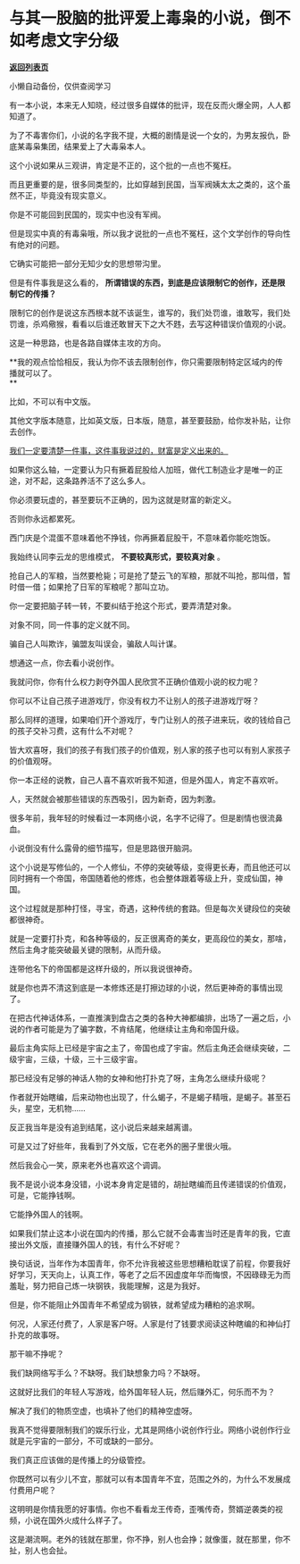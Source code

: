 # 与其一股脑的批评爱上毒枭的小说，倒不如考虑文字分级

[**返回列表页**](/gzh/记忆承载3)

小懒自动备份，仅供查阅学习

有一本小说，本来无人知晓，经过很多自媒体的批评，现在反而火爆全网，人人都知道了。

为了不毒害你们，小说的名字我不提，大概的剧情是说一个女的，为男友报仇，卧底某毒枭集团，结果爱上了大毒枭本人。

这个小说如果从三观讲，肯定是不正的，这个批的一点也不冤枉。

而且更重要的是，很多同类型的，比如穿越到民国，当军阀姨太太之类的，这个虽然不正，毕竟没有现实意义。

你是不可能回到民国的，现实中也没有军阀。  

但是现实中真的有毒枭哦，所以我才说批的一点也不冤枉，这个文学创作的导向性有绝对的问题。

它确实可能把一部分无知少女的思想带沟里。  

但是有件事我是这么看的， **所谓错误的东西，到底是应该限制它的创作，还是限制它的传播？**  

限制它的创作是说这东西根本就不该诞生，谁写的，我们处罚谁，谁敢写，我们处罚谁，杀鸡儆猴，看看以后谁还敢冒天下之大不韪，去写这种错误价值观的小说。  

这是一种思路，也是各路自媒体主攻的方向。  

 **我的观点恰恰相反，我认为你不该去限制创作，你只需要限制特定区域内的传播就可以了。  
**

比如，不可以有中文版。  

其他文字版本随意，比如英文版，日本版，随意，甚至要鼓励，给你发补贴，让你去创作。

[我们一定要清楚一件事，这件事我说过的，财富是定义出来的。  
](http://mp.weixin.qq.com/s?__biz=MzU0MjYwNDU2Mw==&mid=2247509315&idx=2&sn=ebaefd77e3b7d2149febf17deddf1375&chksm=fb1ac93fcc6d4029013241ce620eadd75c96bdb19e8f978f9dfac38538f26c3dd082e3052c0b&scene=21#wechat_redirect)

如果你这么轴，一定要认为只有撅着屁股给人加班，做代工制造业才是唯一的正途，对不起，这条路养活不了这么多人。  

你必须要玩虚的，甚至要玩不正确的，因为这就是财富的新定义。  

否则你永远都累死。  

西门庆是个混蛋不意味着他不挣钱，你再撅着屁股干，不意味着你能吃饱饭。

我始终认同李云龙的思维模式， **不要较真形式，要较真对象** 。  

抢自己人的军粮，当然要枪毙；可是抢了楚云飞的军粮，那就不叫抢，那叫借，暂时借一借；如果抢了日军的军粮呢？那叫立功。

你一定要把脑子转一转，不要纠结于抢这个形式，要弄清楚对象。  

对象不同，同一件事的定义就不同。

骗自己人叫欺诈，骗盟友叫误会，骗敌人叫计谋。  

想通这一点，你去看小说创作。  

我就问你，你有什么权力剥夺外国人民欣赏不正确价值观小说的权力呢？

你可以不让自己孩子进游戏厅，你没有权力不让别人的孩子进游戏厅呀？

那么同样的道理，如果咱们开个游戏厅，专门让别人的孩子进来玩，收的钱给自己的孩子交补习费，这有什么不对呢？  

皆大欢喜呀，我们的孩子有我们孩子的价值观，别人家的孩子也可以有别人家孩子的价值观呀。  

你一本正经的说教，自己人喜不喜欢听我不知道，但是外国人，肯定不喜欢听。  

人，天然就会被那些错误的东西吸引，因为新奇，因为刺激。  

很多年前，我年轻的时候看过一本网络小说，名字不记得了。但是剧情也很流鼻血。  

小说倒没有什么露骨的细节描写，但是思路很开脑洞。  

这个小说是写修仙的，一个人修仙，不停的突破等级，变得更长寿，而且他还可以同时拥有一个帝国，帝国随着他的修炼，也会整体跟着等级上升，变成仙国，神国。  

这个过程就是那种打怪，寻宝，奇遇，这种传统的套路。但是每次关键段位的突破都很神奇。  

就是一定要打扑克，和各种等级的，反正很离奇的美女，更高段位的美女，那啥，然后主角才能突破最关键的限制，从而升级。

连带他名下的帝国都是这样升级的，所以我说很神奇。  

就是你也弄不清这到底是一本修炼还是打擦边球的小说，然后更神奇的事情出现了。  

在把古代神话体系，一直推演到盘古之类的各种大神都编排，出场了一遍之后，小说的作者可能是为了骗字数，不肯结尾，他继续让主角和帝国升级。  

最后主角实际上已经是宇宙之主了，帝国也成了宇宙。然后主角还会继续突破，二级宇宙，三级，十级，三十三级宇宙。  

那已经没有足够的神话人物的女神和他打扑克了呀，主角怎么继续升级呢？  

作者就开始瞎编，后来动物也出现了，什么蝎子，不是蝎子精哦，是蝎子。甚至石头，星空，无机物......  

反正我当年是没有追到结尾，这小说后来越来越离谱。  

可是又过了好些年，我看到了外文版，它在老外的圈子里很火哦。  

然后我会心一笑，原来老外也喜欢这个调调。  

我不是说小说本身没错，小说本身肯定是错的，胡扯瞎编而且传递错误的价值观，可是，它能挣钱啊。

它能挣外国人的钱啊。

如果我们禁止这本小说在国内的传播，那么它就不会毒害当时还是青年的我，它直接出外文版，直接赚外国人的钱，有什么不好呢？  

换句话说，当年作为本国青年，你不允许我被这些思想糟粕耽误了前程，你要我好好学习，天天向上，认真工作，等老了之后不因虚度年华而悔恨，不因碌碌无为而羞耻，努力把自己炼一块钢铁，我能理解，这是为我好。

但是，你不能阻止外国青年不希望成为钢铁，就希望成为糟粕的追求啊。  

何况，人家还付费了，人家是客户呀。人家是付了钱要求阅读这种瞎编的和神仙打扑克的故事呀。  

那干嘛不挣呢？  

我们缺网络写手么？不缺呀。我们缺想象力吗？不缺呀。  

这就好比我们的年轻人写游戏，给外国年轻人玩，然后赚外汇，何乐而不为？  

解决了我们的物质空虚，也填补了他们的精神空虚呀。  

我真不觉得要限制我们的娱乐行业，尤其是网络小说创作行业。网络小说创作行业就是元宇宙的一部分，不可或缺的一部分。  

我们真正应该做的是传播上的分级管控。  

你既然可以有少儿不宜，那就可以有本国青年不宜，范围之外的，为什么不发展成付费用户呢？  

这明明是你情我愿的好事情。你也不看看龙王传奇，歪嘴传奇，赘婿逆袭类的视频，小说在国外火成什么样子了。

这是潮流啊。老外的钱就在那里，你不挣，别人也会挣；就像蛋，就在那里，你不扯，别人也会扯。

